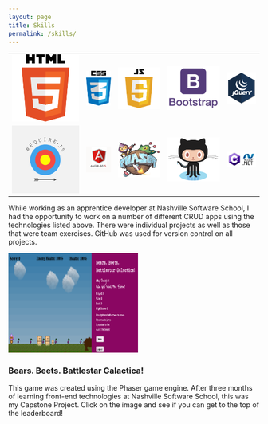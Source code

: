 ```yaml
---
layout: page
title: Skills
permalink: /skills/
---
```


<article class="post-content">
    <table class="skills-list">
      <tr class="skills-row">
        <td>
          <img class="tech-logos" src="/images/HTML5_logo_and_wordmark.svg.png" alt="HTML Logo">
        </td>
        <td>
          <img class="tech-logos" src="/images/CSS3.png" alt="CSS Logo">
        </td>
        <td>
          <img class="tech-logos" src="/images/download.png" alt="JavaScript Logo">
        </td>
        <td>
          <img class="tech-logos" src="/images/bootstrap.png" alt="Bootstrap Logo">
        </td>
        <td>
          <img class="tech-logos" src="/images/jquery.png" alt="JQuery Logo">
        </td>
      </tr>
      <tr class="skills-row">
        <td>
          <img class="tech-logos" src="/images/require-js-logo.jpg" alt="Require Logo">
        </td>
        <td>
          <img class="tech-logos" src="/images/Angular_logo.png" alt="Angular Logo">
        </td>
        <td>
          <img class="tech-logos" src="/images/img.png" alt="Phaser Logo">
        </td>
        <td>
          <img class="tech-logos" src="/images/Octocat.png" alt="GitHub Logo">
        </td>
        <td>
          <img class="tech-logos" src="/images/logo-c-asp-net_0.jpg" alt="C# .Net Logo">
        </td>
      </tr>
    </table>
  </article>

  While working as an apprentice developer at Nashville Software School, I had the opportunity to work on a number of different CRUD apps using the technologies listed above.  There were individual projects as well as those that were team exercises.  GitHub was used for version control on all projects.

  <div id="game-link">
    <a href="https://bears-beets.firebaseapp.com" target="_blank">
      <img src="/images/bears-beets.png" alt="Bears.Beets.Battlestar Galactica Game" width="260" height="200">
    </a>
  </div>

  <div id="game-text">
    <h3>Bears. Beets. Battlestar Galactica!</h3>
    <p>This game was created using the Phaser game engine.  After three months of learning front-end technologies at Nashville Software School, this was my Capstone Project.  Click on the image and see if you can get to the top of the leaderboard!</p>
  </div>